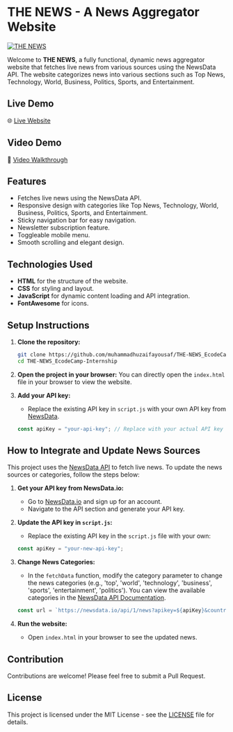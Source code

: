 # THE NEWS - A News Aggregator Website

[![THE NEWS](https://github.com/user-attachments/assets/5e2a9a63-fab2-44bc-9b55-0ff168709673)](https://muhammadhuzaifayousaf.github.io/THE-NEWS_EcodeCamp-Internship/)

Welcome to **THE NEWS**, a fully functional, dynamic news aggregator website that fetches live news from various sources using the NewsData API. The website categorizes news into various sections such as Top News, Technology, World, Business, Politics, Sports, and Entertainment.

## Live Demo
🌐 [Live Website](https://muhammadhuzaifayousaf.github.io/THE-NEWS_EcodeCamp-Internship/)

## Video Demo
🎥 [Video Walkthrough](https://youtu.be/aiY8mJUfRjs)

## Features
- Fetches live news using the NewsData API.
- Responsive design with categories like Top News, Technology, World, Business, Politics, Sports, and Entertainment.
- Sticky navigation bar for easy navigation.
- Newsletter subscription feature.
- Toggleable mobile menu.
- Smooth scrolling and elegant design.

## Technologies Used
- **HTML** for the structure of the website.
- **CSS** for styling and layout.
- **JavaScript** for dynamic content loading and API integration.
- **FontAwesome** for icons.

## Setup Instructions

1. **Clone the repository:**
    ```bash
    git clone https://github.com/muhammadhuzaifayousaf/THE-NEWS_EcodeCamp-Internship.git
    cd THE-NEWS_EcodeCamp-Internship
    ```

2. **Open the project in your browser:**
    You can directly open the `index.html` file in your browser to view the website.

3. **Add your API key:**
    - Replace the existing API key in `script.js` with your own API key from [NewsData](https://newsdata.io/).
    ```javascript
    const apiKey = "your-api-key"; // Replace with your actual API key
    ```

## How to Integrate and Update News Sources

This project uses the [NewsData API](https://newsdata.io/) to fetch live news. To update the news sources or categories, follow the steps below:

1. **Get your API key from NewsData.io:**
    - Go to [NewsData.io](https://newsdata.io/) and sign up for an account.
    - Navigate to the API section and generate your API key.

2. **Update the API key in `script.js`:**
    - Replace the existing API key in the `script.js` file with your own:
    ```javascript
    const apiKey = "your-new-api-key";
    ```

3. **Change News Categories:**
    - In the `fetchData` function, modify the category parameter to change the news categories (e.g., 'top', 'world', 'technology', 'business', 'sports', 'entertainment', 'politics'). You can view the available categories in the [NewsData API Documentation](https://newsdata.io/docs).
    ```javascript
    const url = `https://newsdata.io/api/1/news?apikey=${apiKey}&country=pk&category=${category}`;
    ```

4. **Run the website:**
    - Open `index.html` in your browser to see the updated news.

## Contribution
Contributions are welcome! Please feel free to submit a Pull Request.

## License
This project is licensed under the MIT License - see the [LICENSE](LICENSE) file for details.
